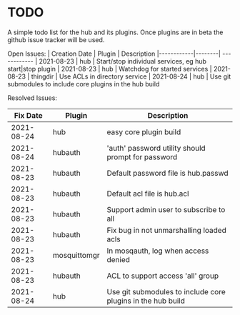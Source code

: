 # TODO

A simple todo list for the hub and its plugins. Once plugins are in beta the github issue tracker will be used.


Open Issues:
| Creation Date | Plugin | Description
|------------|--------| ------------
| 2021-08-23 | hub | Start/stop individual services, eg hub start|stop plugin 
| 2021-08-23 | hub | Watchdog for started services 
| 2021-08-23 | thingdir | Use ACLs in directory service
| 2021-08-24 | hub | Use git submodules to include core plugins in the hub build



Resolved Issues:

|Fix Date  | Plugin | Description
|----------|--------| ------------
|2021-08-24| hub    | easy core plugin build
|2021-08-24| hubauth | 'auth' password utility should prompt for password
|2021-08-23| hubauth | Default password file is hub.passwd
|2021-08-23| hubauth |Default acl file is hub.acl
|2021-08-23| hubauth |Support admin user to subscribe to all
|2021-08-23| hubauth |Fix bug in not unmarshalling loaded acls
|2021-08-23| mosquittomgr | In mosqauth, log when access denied
|2021-08-23| hubauth | ACL to support access 'all' group
|2021-08-24| hub | Use git submodules to include core plugins in the hub build
